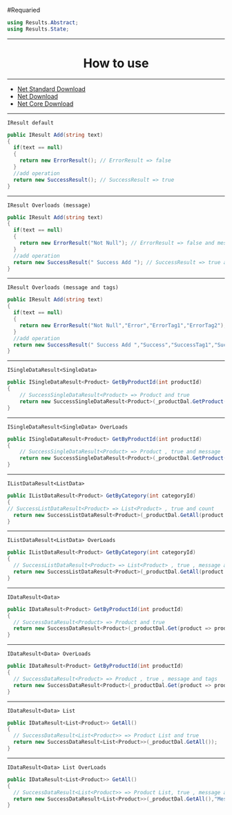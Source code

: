 #Requaried
```c#
using Results.Abstract;
using Results.State;
```
<hr/>

<h1 align="center">How to use</h1>

<hr/>

* [Net Standard Download](https://www.nuget.org/packages/Method.Results/)
* [Net Download](https://www.nuget.org/packages/Method.ResultsNet/)
* [Net Core Download](https://www.nuget.org/packages/Method.ResultsNetCore/)

<hr/>

`IResult default`
```c#
public IResult Add(string text)
{
  if(text == null)
  {
    return new ErrorResult(); // ErrorResult => false 
  }
  //add operation
  return new SuccessResult(); // SuccessResult => true
}
```
<hr/>

`IResult Overloads (message)`
```c#
public IResult Add(string text)
{
  if(text == null)
  {
    return new ErrorResult("Not Null"); // ErrorResult => false and message
  }
  //add operation
  return new SuccessResult(" Success Add "); // SuccessResult => true and message
}
```
<hr/>

`IResult Overloads (message and tags)`
```c#
public IResult Add(string text)
{
  if(text == null)
  {
    return new ErrorResult("Not Null","Error","ErrorTag1","ErrorTag2"); // ErrorResult => false , message and tags
  }
  //add operation
  return new SuccessResult(" Success Add ","Success","SuccessTag1","SuccessTag2"); // SuccessResult => true , message and tags
}
```

<hr/>

`ISingleDataResult<SingleData>`
```c#
public ISingleDataResult<Product> GetByProductId(int productId)
{
    // SuccessSingleDataResult<Product> => Product and true 
    return new SuccessSingleDataResult<Product>(_productDal.GetProduct(product => product.Id == productId)); 
}
```

<hr/>

`ISingleDataResult<SingleData> OverLoads`
```c#
public ISingleDataResult<Product> GetByProductId(int productId)
{
    // SuccessSingleDataResult<Product> => Product , true and message
    return new SuccessSingleDataResult<Product>(_productDal.GetProduct(product => product.Id == productId)," Data Listed ");  
}
```

<hr/>

`IListDataResult<ListData>`
```c#
public IListDataResult<Product> GetByCategory(int categoryId)
{
// SuccessListDataResult<Product> => List<Product> , true and count
  return new SuccessListDataResult<Product>(_productDal.GetAll(product => product.categoryId == categoryId)); 
}
```

<hr/>

`IListDataResult<ListData> OverLoads`
```c#
public IListDataResult<Product> GetByCategory(int categoryId)
{
  // SuccessListDataResult<Product> => List<Product> , true , message and count
  return new SuccessListDataResult<Product>(_productDal.GetAll(product => product.categoryId == categoryId)); 
}
```

<hr/>

`IDataResult<Data>`
```c#
public IDataResult<Product> GetByProductId(int productId)
{
  // SuccessDataResult<Product> => Product and true
  return new SuccessDataResult<Product>(_productDal.Get(product => product.productId == productId)); 
}
```

<hr/>

`IDataResult<Data> OverLoads`
```c#
public IDataResult<Product> GetByProductId(int productId)
{
  // SuccessDataResult<Product> => Product , true , message and tags
  return new SuccessDataResult<Product>(_productDal.Get(product => product.productId == productId),"Message","tag1","tag2"); 
}
```

<hr/>

`IDataResult<Data> List`
```c#
public IDataResult<List<Product>> GetAll()
{
  // SuccessDataResult<List<Product>> => Product List and true
  return new SuccessDataResult<List<Product>>(_productDal.GetAll()); 
}
```

<hr/>

`IDataResult<Data> List OverLoads`
```c#
public IDataResult<List<Product>> GetAll()
{
  // SuccessDataResult<List<Product>> => Product List, true , message and tags
  return new SuccessDataResult<List<Product>>(_productDal.GetAll(),"Message","tag1","tag2"); 
}
```
